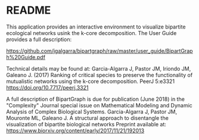# README #

This application provides an interactive environment to visualize bipartite ecological networks usink the k-core decomposition. The User Guide provides a full description:

https://github.com/jgalgarra/bipartgraph/raw/master/user_guide/BipartGraph%20Guide.pdf

Technical details may be found at:
Garcia-Algarra J, Pastor JM, Iriondo JM, Galeano J. (2017) Ranking of critical species to preserve the functionality of mutualistic networks using the k-core decomposition. PeerJ 5:e3321 https://doi.org/10.7717/peerj.3321


A full description of BipartGraph is due for publication (June 2018) in the "Complexity" Journal special issue on Mathematical Modeling and Dynamic Analysis of Complex Biological Systems. 
Garcia-Algarra J, Pastor JM, Mouronte ML, Galeano J. A structural approach to disentangle the visualization of bipartite biological networks
Preprint available at: https://www.biorxiv.org/content/early/2017/11/21/192013